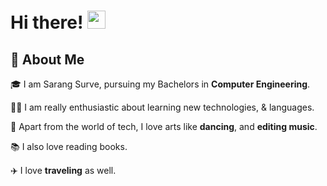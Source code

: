 # Hi there! <img src="https://media.giphy.com/media/hvRJCLFzcasrR4ia7z/giphy.gif" width="29px">

## 🚀 About Me

🎓 I am Sarang Surve, pursuing my Bachelors in **Computer Engineering**.

👨‍💻 I am really enthusiastic about learning new technologies, & languages.

🎸 Apart from the world of tech, I love arts like **dancing**, and **editing music**.

📚 I also love reading books.

✈️ I love **traveling** as well.